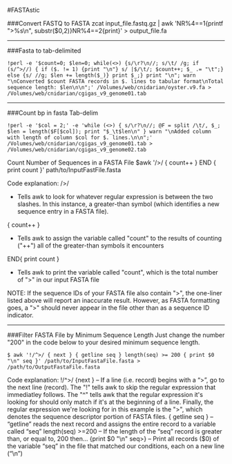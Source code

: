 #FASTAstic


###Convert FASTQ to FASTA
    zcat input_file.fastq.gz | awk 'NR%4==1{printf ">%s\n", substr($0,2)}NR%4==2{print}' > output_file.fa
    
---
    
###Fasta to tab-delimited

```
!perl -e '$count=0; $len=0; while(<>) {s/\r?\n//; s/\t/ /g; if (s/^>//) { if ($. != 1) {print "\n"} s/ |$/\t/; $count++; $_ .= "\t";} else {s/ //g; $len += length($_)} print $_;} print "\n"; warn "\nConverted $count FASTA records in $. lines to tabular format\nTotal sequence length: $len\n\n";' /Volumes/web/cnidarian/oyster.v9.fa > /Volumes/web/cnidarian/cgigas_v9_genome01.tab
```
---

###Count bp in fasta Tab-delim

```
!perl -e '$col = 2;' -e 'while (<>) { s/\r?\n//; @F = split /\t/, $_; $len = length($F[$col]); print "$_\t$len\n" } warn "\nAdded column with length of column $col for $. lines.\n\n";' /Volumes/web/cnidarian/cgigas_v9_genome01.tab > /Volumes/web/cnidarian/cgigas_v9_genome02.tab
```


Count Number of Sequences in a FASTA File
$awk '/>/ { count++ } END { print count }' path/to/InputFastFile.fasta

Code explanation:
/>/
- Tells awk to look for whatever regular expression is between the two slashes. In this instance, a greater-than symbol (which identifies a new sequence entry in a FASTA file).

{ count++ }
- Tells awk to assign the variable called "count" to the results of counting ("++") all of the greater-than symbols it encounters

END{ print count }
- Tells awk to print the variable called "count", which is the total number of ">" in our input FASTA file

NOTE: If the sequence IDs of your FASTA file also contain ">", the one-liner listed above will report an inaccurate result. However, as FASTA formatting goes, a ">" should never appear in the file other than as a sequence ID indicator.




---  

###Filter FASTA File by Minimum Sequence Length
Just change the number "200" in the code below to your desired minimum sequence length. 

```
$ awk '!/^>/ { next } { getline seq } length(seq) >= 200 { print $0 "\n" seq }' /path/to/InputFastaFile.fasta > /path/to/OutputFastaFile.fasta
```  

Code explanation:
!/^>/ {next }
– If a line (i.e. record) begins with a “>”, go to the next line (record). The "!" tells awk to skip the regular expression that immediatley follows. The "^" tells awk that the regular expression it's looking for should only match if it's at the beginning of a line. Finally, the regular expression we're looking for in this example is the ">", which denotes the sequence descriptor portion of FASTA files.
{ getline seq }
– “getline” reads the next record and assigns the entire record to a variable called “seq”
length(seq) >=200
– If the length of the “seq” record is greater than, or equal to, 200 then…
{print $0 "\n" seq>}
– Print all records ($0) of the variable “seq” in the file that matched our conditions, each on a new line (“\n”)